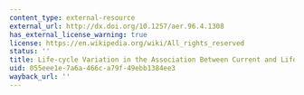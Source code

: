 ```yaml
---
content_type: external-resource
external_url: http://dx.doi.org/10.1257/aer.96.4.1308
has_external_license_warning: true
license: https://en.wikipedia.org/wiki/All_rights_reserved
status: ''
title: Life-cycle Variation in the Association Between Current and Lifetime Earnings
uid: 055eee1e-7a6a-466c-a79f-49ebb1384ee3
wayback_url: ''
---
```

